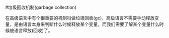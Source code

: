 #垃圾回收机制(garbage collection)

在高级语言中有个很重要的机制叫做垃圾回收(gc)，高级语言不需要手动释放变量，是由语言本身来判断什么时候释放某个变量，而我们需要了解某个变量什么时候被语言释放(回收)了。